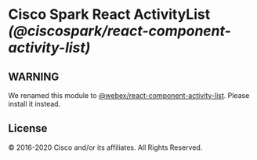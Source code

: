 # Cisco Spark React ActivityList _(@ciscospark/react-component-activity-list)_

## WARNING

We renamed this module to [@webex/react-component-activity-list](https://www.npmjs.com/package/@webex/react-component-activity-list). Please install it instead.

## License

© 2016-2020 Cisco and/or its affiliates. All Rights Reserved.
